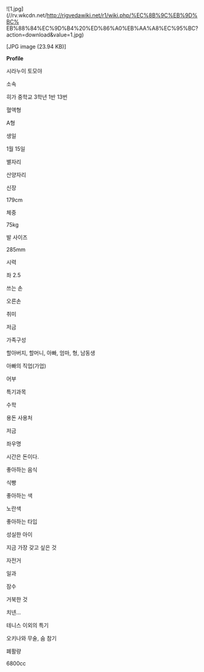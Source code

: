 ![1.jpg](//rv.wkcdn.net/http://rigvedawiki.net/r1/wiki.php/%EC%8B%9C%EB%9D%BC%
EB%88%84%EC%9D%B4%20%ED%86%A0%EB%AA%A8%EC%95%BC?action=download&value=1.jpg)

[JPG image (23.94 KB)]

**Profile**

시라누이 토모야

소속

히가 중학교 3학년 1반 13번

혈액형

A형

생일

1월 15일

별자리

산양자리

신장

179cm

체중

75kg

발 사이즈

285mm

시력

좌 2.5

쓰는 손

오른손

취미

저금

가족구성

할아버지, 할머니, 아빠, 엄마, 형, 남동생

아빠의 직업(가업)

어부

특기과목

수학

용돈 사용처

저금

좌우명

시간은 돈이다.

좋아하는 음식

식빵

좋아하는 색

노란색

좋아하는 타입

성실한 아이

지금 가장 갖고 싶은 것

자전거

일과

잠수

거북한 것

치넨...

테니스 이외의 특기

오키나와 무술, 숨 참기

폐활량

6800cc

